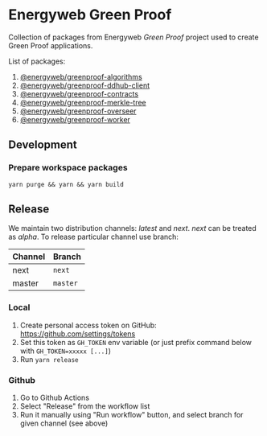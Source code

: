 # Energyweb Green Proof

Collection of packages from Energyweb *Green Proof* project used to create Green Proof applications.

List of packages:

1. [@energyweb/greenproof-algorithms](./packages/algorithms/)
2. [@energyweb/greenproof-ddhub-client](./packages/ddhub-client/)
3. [@energyweb/greenproof-contracts](./packages/contracts/)
4. [@energyweb/greenproof-merkle-tree](./packages/algorithms/)
5. [@energyweb/greenproof-overseer](./packages/overseer/)
6. [@energyweb/greenproof-worker](./packages/worker/)

## Development

### Prepare workspace packages
```shell
yarn purge && yarn && yarn build
```

## Release

We maintain two distribution channels: *latest* and *next*.
*next* can be treated as *alpha*. To release particular channel use branch:

Channel | Branch
--- | ---
next | `next`
master | `master`

### Local

1. Create personal access token on GitHub: https://github.com/settings/tokens
2. Set this token as `GH_TOKEN` env variable (or just prefix command below with `GH_TOKEN=xxxxx [...]`)
2. Run `yarn release`

### Github

1. Go to Github Actions
2. Select "Release" from the workflow list  
3. Run it manually using "Run workflow" button, and select branch for given channel (see above)
